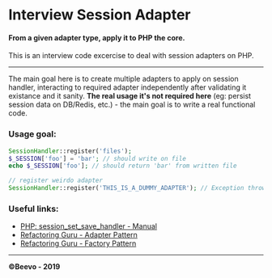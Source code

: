 # Interview Session Adapter
#### From a given adapter type, apply it to PHP the core. 

This is an interview code excercise to deal with session adapters on PHP.

___

The main goal here is to create multiple adapters to apply on session handler, interacting to required adapter independently after validating it existance and it sanity.
**The real usage it's not required here** (eg: persist session data on DB/Redis, etc.) - the main goal is to write a real functional code.

### Usage goal:
```php
SessionHandler::register('files');
$_SESSION['foo'] = 'bar'; // should write on file
echo $_SESSION['foo']; // should return 'bar' from written file

// register weirdo adapter
SessionHandler::register('THIS_IS_A_DUMMY_ADAPTER'); // Exception thrown
```

### Useful links:
- [PHP: session_set_save_handler - Manual](https://www.php.net/manual/en/function.session-set-save-handler.php)
- [Refactoring Guru - Adapter Pattern](https://refactoring.guru/design-patterns/adapter)
- [Refactoring Guru - Factory Pattern](https://refactoring.guru/design-patterns/factory-method)

___

**©Beevo - 2019**
